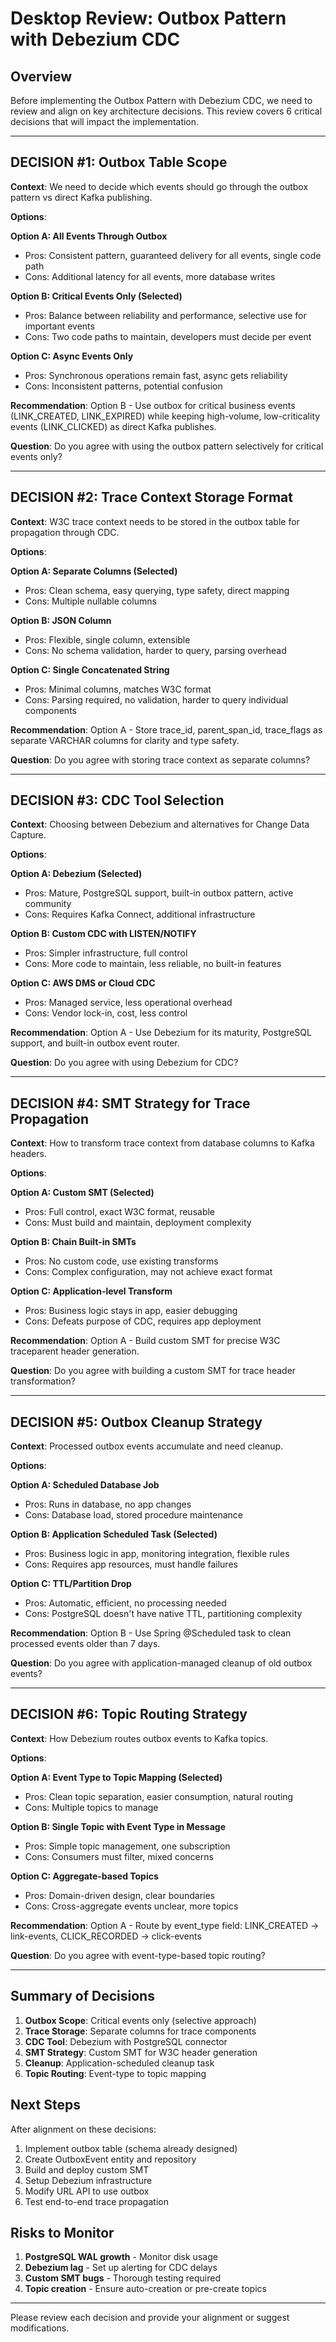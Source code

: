 # Desktop Review: Outbox Pattern with Debezium CDC

## Overview
Before implementing the Outbox Pattern with Debezium CDC, we need to review and align on key architecture decisions. This review covers 6 critical decisions that will impact the implementation.

---

## DECISION #1: Outbox Table Scope

**Context**: We need to decide which events should go through the outbox pattern vs direct Kafka publishing.

**Options**:

**Option A: All Events Through Outbox**
- Pros: Consistent pattern, guaranteed delivery for all events, single code path
- Cons: Additional latency for all events, more database writes

**Option B: Critical Events Only (Selected)**
- Pros: Balance between reliability and performance, selective use for important events
- Cons: Two code paths to maintain, developers must decide per event

**Option C: Async Events Only**
- Pros: Synchronous operations remain fast, async gets reliability
- Cons: Inconsistent patterns, potential confusion

**Recommendation**: Option B - Use outbox for critical business events (LINK_CREATED, LINK_EXPIRED) while keeping high-volume, low-criticality events (LINK_CLICKED) as direct Kafka publishes.

**Question**: Do you agree with using the outbox pattern selectively for critical events only?

---

## DECISION #2: Trace Context Storage Format

**Context**: W3C trace context needs to be stored in the outbox table for propagation through CDC.

**Options**:

**Option A: Separate Columns (Selected)**
- Pros: Clean schema, easy querying, type safety, direct mapping
- Cons: Multiple nullable columns

**Option B: JSON Column**
- Pros: Flexible, single column, extensible
- Cons: No schema validation, harder to query, parsing overhead

**Option C: Single Concatenated String**
- Pros: Minimal columns, matches W3C format
- Cons: Parsing required, no validation, harder to query individual components

**Recommendation**: Option A - Store trace_id, parent_span_id, trace_flags as separate VARCHAR columns for clarity and type safety.

**Question**: Do you agree with storing trace context as separate columns?

---

## DECISION #3: CDC Tool Selection

**Context**: Choosing between Debezium and alternatives for Change Data Capture.

**Options**:

**Option A: Debezium (Selected)**
- Pros: Mature, PostgreSQL support, built-in outbox pattern, active community
- Cons: Requires Kafka Connect, additional infrastructure

**Option B: Custom CDC with LISTEN/NOTIFY**
- Pros: Simpler infrastructure, full control
- Cons: More code to maintain, less reliable, no built-in features

**Option C: AWS DMS or Cloud CDC**
- Pros: Managed service, less operational overhead
- Cons: Vendor lock-in, cost, less control

**Recommendation**: Option A - Use Debezium for its maturity, PostgreSQL support, and built-in outbox event router.

**Question**: Do you agree with using Debezium for CDC?

---

## DECISION #4: SMT Strategy for Trace Propagation

**Context**: How to transform trace context from database columns to Kafka headers.

**Options**:

**Option A: Custom SMT (Selected)**
- Pros: Full control, exact W3C format, reusable
- Cons: Must build and maintain, deployment complexity

**Option B: Chain Built-in SMTs**
- Pros: No custom code, use existing transforms
- Cons: Complex configuration, may not achieve exact format

**Option C: Application-level Transform**
- Pros: Business logic stays in app, easier debugging
- Cons: Defeats purpose of CDC, requires app deployment

**Recommendation**: Option A - Build custom SMT for precise W3C traceparent header generation.

**Question**: Do you agree with building a custom SMT for trace header transformation?

---

## DECISION #5: Outbox Cleanup Strategy

**Context**: Processed outbox events accumulate and need cleanup.

**Options**:

**Option A: Scheduled Database Job**
- Pros: Runs in database, no app changes
- Cons: Database load, stored procedure maintenance

**Option B: Application Scheduled Task (Selected)**
- Pros: Business logic in app, monitoring integration, flexible rules
- Cons: Requires app resources, must handle failures

**Option C: TTL/Partition Drop**
- Pros: Automatic, efficient, no processing needed
- Cons: PostgreSQL doesn't have native TTL, partitioning complexity

**Recommendation**: Option B - Use Spring @Scheduled task to clean processed events older than 7 days.

**Question**: Do you agree with application-managed cleanup of old outbox events?

---

## DECISION #6: Topic Routing Strategy

**Context**: How Debezium routes outbox events to Kafka topics.

**Options**:

**Option A: Event Type to Topic Mapping (Selected)**
- Pros: Clean topic separation, easier consumption, natural routing
- Cons: Multiple topics to manage

**Option B: Single Topic with Event Type in Message**
- Pros: Simple topic management, one subscription
- Cons: Consumers must filter, mixed concerns

**Option C: Aggregate-based Topics**
- Pros: Domain-driven design, clear boundaries
- Cons: Cross-aggregate events unclear, more topics

**Recommendation**: Option A - Route by event_type field: LINK_CREATED → link-events, CLICK_RECORDED → click-events

**Question**: Do you agree with event-type-based topic routing?

---

## Summary of Decisions

1. **Outbox Scope**: Critical events only (selective approach)
2. **Trace Storage**: Separate columns for trace components
3. **CDC Tool**: Debezium with PostgreSQL connector
4. **SMT Strategy**: Custom SMT for W3C header generation
5. **Cleanup**: Application-scheduled cleanup task
6. **Topic Routing**: Event-type to topic mapping

## Next Steps

After alignment on these decisions:
1. Implement outbox table (schema already designed)
2. Create OutboxEvent entity and repository
3. Build and deploy custom SMT
4. Setup Debezium infrastructure
5. Modify URL API to use outbox
6. Test end-to-end trace propagation

## Risks to Monitor

1. **PostgreSQL WAL growth** - Monitor disk usage
2. **Debezium lag** - Set up alerting for CDC delays
3. **Custom SMT bugs** - Thorough testing required
4. **Topic creation** - Ensure auto-creation or pre-create topics

---

Please review each decision and provide your alignment or suggest modifications.